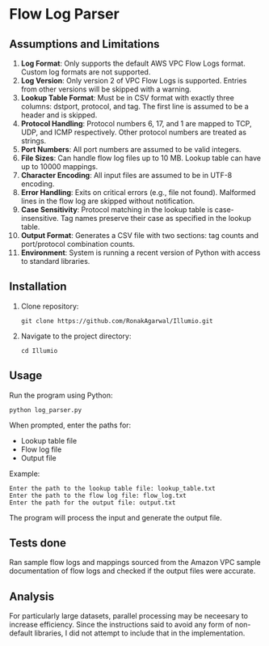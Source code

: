 # Flow Log Parser

## Assumptions and Limitations

1. **Log Format**: Only supports the default AWS VPC Flow Logs format. Custom log formats are not supported.
2. **Log Version**: Only version 2 of VPC Flow Logs is supported. Entries from other versions will be skipped with a warning.
3. **Lookup Table Format**: Must be in CSV format with exactly three columns: dstport, protocol, and tag. The first line is assumed to be a header and is skipped.
4. **Protocol Handling**: Protocol numbers 6, 17, and 1 are mapped to TCP, UDP, and ICMP respectively. Other protocol numbers are treated as strings.
5. **Port Numbers**: All port numbers are assumed to be valid integers.
6. **File Sizes**: Can handle flow log files up to 10 MB. Lookup table can have up to 10000 mappings.
7. **Character Encoding**: All input files are assumed to be in UTF-8 encoding.
8. **Error Handling**: Exits on critical errors (e.g., file not found). Malformed lines in the flow log are skipped without notification.
9. **Case Sensitivity**: Protocol matching in the lookup table is case-insensitive. Tag names preserve their case as specified in the lookup table.
10. **Output Format**: Generates a CSV file with two sections: tag counts and port/protocol combination counts.
11. **Environment**: System is running a recent version of Python with access to standard libraries.


## Installation

1. Clone repository:
   ```
   git clone https://github.com/RonakAgarwal/Illumio.git
   ```
2. Navigate to the project directory:
   ```
   cd Illumio
   ```

## Usage

Run the program using Python:

```
python log_parser.py
```

When prompted, enter the paths for:
- Lookup table file
- Flow log file
- Output file

Example:
```
Enter the path to the lookup table file: lookup_table.txt
Enter the path to the flow log file: flow_log.txt
Enter the path for the output file: output.txt
```

The program will process the input and generate the output file.

## Tests done

Ran sample flow logs and mappings sourced from the Amazon VPC sample documentation of flow logs and checked if the output files were accurate.

## Analysis

For particularly large datasets, parallel processing may be neceesary to increase efficiency. Since the instructions said to avoid
any form of non-default libraries, I did not attempt to include that in the implementation. 

